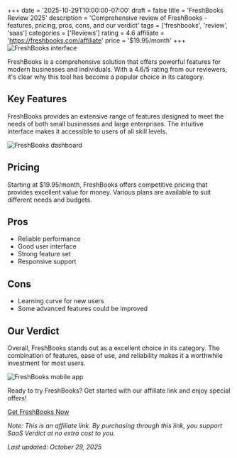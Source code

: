 ﻿+++
date = '2025-10-29T10:00:00-07:00'
draft = false
title = 'FreshBooks Review 2025'
description = 'Comprehensive review of FreshBooks - features, pricing, pros, cons, and our verdict'
tags = ['freshbooks', 'review', 'saas']
categories = ['Reviews']
rating = 4.6
affiliate = 'https://freshbooks.com/affiliate'
price = '$19.95/month'
+++
![FreshBooks interface](/images/freshbooks-1.jpg)

FreshBooks is a comprehensive solution that offers powerful features for modern businesses and individuals. With a 4.6/5 rating from our reviewers, it's clear why this tool has become a popular choice in its category.

## Key Features

FreshBooks provides an extensive range of features designed to meet the needs of both small businesses and large enterprises. The intuitive interface makes it accessible to users of all skill levels.

![FreshBooks dashboard](/images/freshbooks-2.jpg)

## Pricing

Starting at $19.95/month, FreshBooks offers competitive pricing that provides excellent value for money. Various plans are available to suit different needs and budgets.

## Pros

- Reliable performance
- Good user interface
- Strong feature set
- Responsive support


## Cons

- Learning curve for new users
- Some advanced features could be improved


## Our Verdict

Overall, FreshBooks stands out as a excellent choice in its category. The combination of features, ease of use, and reliability makes it a worthwhile investment for most users.

![FreshBooks mobile app](/images/freshbooks-3.jpg)

Ready to try FreshBooks? Get started with our affiliate link and enjoy special offers!

[Get FreshBooks Now](https://freshbooks.com/affiliate)

*Note: This is an affiliate link. By purchasing through this link, you support SaaS Verdict at no extra cost to you.*

*Last updated: October 29, 2025*
